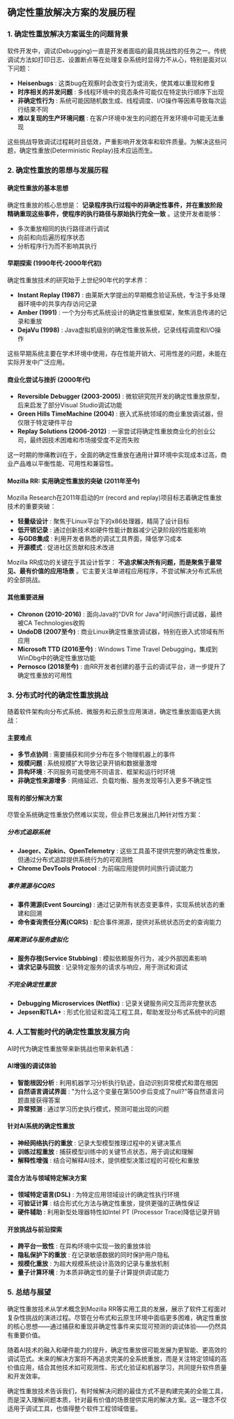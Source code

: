 ## 确定性重放解决方案的发展历程

### 1. 确定性重放解决方案诞生的问题背景

软件开发中，调试(Debugging)一直是开发者面临的最具挑战性的任务之一。传统调试方法如打印日志、设置断点等在处理复杂系统时显得力不从心，特别是面对以下问题：

* **Heisenbugs** : 这类bug在观察时会改变行为或消失，使其难以重现和修复
* **时序相关的并发问题** : 多线程环境中的竞态条件可能仅在特定执行顺序下出现
* **非确定性行为** : 系统可能因随机数生成、线程调度、I/O操作等因素导致每次运行结果不同
* **难以复现的生产环境问题** : 在客户环境中发生的问题在开发环境中可能无法重现

这些挑战导致调试过程耗时且低效，严重影响开发效率和软件质量。为解决这些问题，确定性重放(Deterministic Replay)技术应运而生。

### 2. 确定性重放的思想与发展历程

#### 确定性重放的基本思想

确定性重放的核心思想是： **记录程序执行过程中的非确定性事件，并在重放阶段精确重现这些事件，使程序的执行路径与原始执行完全一致** 。这使开发者能够：

* 多次重放相同的执行路径进行调试
* 向前和向后遍历程序状态
* 分析程序行为而不影响其执行

#### 早期探索 (1990年代-2000年代初)

确定性重放技术的研究始于上世纪90年代的学术界：

* **Instant Replay (1987)** : 由莱斯大学提出的早期概念验证系统，专注于多处理器环境中的共享内存访问记录
* **Amber (1991)** : 一个为分布式系统设计的确定性重放框架，聚焦消息传递的记录和重放
* **DejaVu (1998)** : Java虚拟机级别的确定性重放系统，记录线程调度和I/O操作

这些早期系统主要在学术环境中使用，存在性能开销大、可用性差的问题，未能在实际开发中广泛应用。

#### 商业化尝试与挫折 (2000年代)

* **Reversible Debugger (2003-2005)** : 微软研究院开发的确定性重放原型，后来启发了部分Visual Studio调试功能
* **Green Hills TimeMachine (2004)** : 嵌入式系统领域的商业重放调试器，但仅限于特定硬件平台
* **Replay Solutions (2006-2012)** : 一家尝试将确定性重放商业化的创业公司，最终因技术困难和市场接受度不足而失败

这一时期的惨痛教训在于，全面的确定性重放在通用计算环境中实现成本过高，商业产品难以平衡性能、可用性和兼容性。

#### Mozilla RR: 实用确定性重放的突破 (2011年至今)

Mozilla Research在2011年启动的rr (record and replay)项目标志着确定性重放技术的重要突破：

* **轻量级设计** : 聚焦于Linux平台下的x86处理器，精简了设计目标
* **低开销记录** : 通过创新技术如硬件性能计数器减少记录阶段的性能影响
* **与GDB集成** : 利用开发者熟悉的调试工具界面，降低学习成本
* **开源模式** : 促进社区贡献和技术改进

Mozilla RR成功的关键在于其设计哲学： **不追求解决所有问题，而是聚焦于最常见、最有价值的应用场景** 。它主要关注单进程应用程序，不尝试解决分布式系统的全部挑战。

#### 其他重要进展

* **Chronon (2010-2016)** : 面向Java的"DVR for Java"时间旅行调试器，最终被CA Technologies收购
* **UndoDB (2007至今)** : 商业Linux确定性重放调试器，特别在嵌入式领域有所应用
* **Microsoft TTD (2016至今)** : Windows Time Travel Debugging，集成到WinDbg中的确定性重放功能
* **Pernosco (2018至今)** : 由RR开发者创建的基于云的调试平台，进一步提升了确定性重放的可用性

### 3. 分布式时代的确定性重放挑战

随着软件架构向分布式系统、微服务和云原生应用演进，确定性重放面临更大挑战：

#### 主要难点

* **多节点协同** : 需要捕获和同步分布在多个物理机器上的事件
* **规模问题** : 系统规模扩大导致记录开销和数据量激增
* **异构环境** : 不同服务可能使用不同语言、框架和运行时环境
* **非确定性来源增多** : 网络延迟、负载均衡、服务发现等引入更多不确定性

#### 现有的部分解决方案

尽管全系统确定性重放仍然难以实现，但业界已发展出几种针对性方案：

##### 分布式追踪系统

* **Jaeger、Zipkin、OpenTelemetry** : 这些工具虽不提供完整的确定性重放，但通过分布式追踪提供系统行为的可观测性
* **Chrome DevTools Protocol** : 为前端应用提供时间旅行调试能力

##### 事件溯源与CQRS

* **事件溯源(Event Sourcing)** : 通过记录所有状态变更事件，实现系统状态的重建和回溯
* **命令查询责任分离(CQRS)** : 配合事件溯源，提供对系统状态历史的查询能力

##### 隔离测试与服务虚拟化

* **服务存根(Service Stubbing)** : 模拟依赖服务行为，减少外部因素影响
* **请求记录与回放** : 记录特定服务的请求与响应，用于测试和调试

##### 不完全确定性重放

* **Debugging Microservices (Netflix)** : 记录关键服务间交互而非完整状态
* **Jepsen和TLA+** : 形式化验证和混沌工程工具，帮助发现分布式系统中的问题

### 4. 人工智能时代的确定性重放发展方向

AI时代为确定性重放带来新挑战也带来新机遇：

#### AI增强的调试体验

* **智能根因分析** : 利用机器学习分析执行轨迹，自动识别异常模式和潜在根因
* **自然语言调试界面** : "为什么这个变量在第500步后变成了null?"等自然语言问题直接获得答案
* **异常预测** : 通过学习历史执行模式，预测可能出现的问题

#### 针对AI系统的确定性重放

* **神经网络执行的重放** : 记录大型模型推理过程中的关键决策点
* **训练过程重放** : 捕获模型训练中的关键节点状态，用于调试和理解
* **解释性增强** : 结合可解释AI技术，提供模型决策过程的可视化和重放

#### 混合方法与领域特定解决方案

* **领域特定语言(DSL)** : 为特定应用领域设计的确定性执行环境
* **可验证计算** : 结合形式化方法与确定性重放，提供更强的正确性保证
* **硬件辅助** : 利用新型处理器特性如Intel PT (Processor Trace)降低记录开销

#### 开放挑战与前沿探索

* **跨平台一致性** : 在异构环境中实现一致的重放体验
* **隐私保护下的重放** : 在记录敏感数据的同时保护用户隐私
* **规模化重放** : 为超大规模系统设计高效的记录与重放机制
* **量子计算环境** : 为本质非确定性的量子计算提供调试能力

### 5. 总结与展望

确定性重放技术从学术概念到Mozilla RR等实用工具的发展，展示了软件工程面对复杂性挑战的演进过程。尽管在分布式和云原生环境中面临更多困难，确定性重放的核心思想——通过捕获和重现非确定性事件来实现可预测的调试体验——仍然具有重要价值。

随着AI技术的融入和硬件能力的提升，确定性重放很可能发展为更智能、更高效的调试范式。未来的解决方案将不再追求完美的全系统重放，而是关注特定领域的高价值应用，结合其他技术如可观测性、形式化验证和机器学习，共同提升软件质量和开发效率。

确定性重放技术告诉我们，有时候解决问题的最佳方式不是构建完美的全能工具，而是深入理解问题本质，针对最有价值的场景提供实用的解决方案。这一理念不仅适用于调试工具，也值得整个软件工程领域借鉴。
